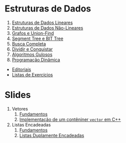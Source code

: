 Estruturas de Dados
===================

1. [Estruturas de Dados Lineares](text/Estruturas_Lineares.md)
1. [Estruturas de Dados Não-Lineares](text/Estruturas_Nao_Lineares.md)
1. [Grafos e Union-Find](text/Grafos_Union_Find.md)
1. [Segment Tree e BIT Tree](text/Segment_Tree_BIT_Tree.md)
1. [Busca Completa](text/Busca_Completa.md)
1. [Dividir e Conquistar](text/Dividir_e_Conquistar.md)
1. [Algoritmos Gulosos](text/Gulosos.md)
1. [Programação Dinâmica](text/PD.md)

* [Editoriais](editoriais/README.md)
* [Listas de Exercícios](listas/README.md)

Slides
======

1. Vetores
    1. [Fundamentos](slides/VT-1/VT-1.pdf) 
    1. [Implementação de um contêniner `vector` em C++](slides/VT-2/VT-2.pdf) 
1. Listas Encadeadas
    1. [Fundamentos](slides/LE-1/LE-1.pdf)
    1. [Listas Duplamente Encadeadas](slides/LE-2/LE-2.pdf)
